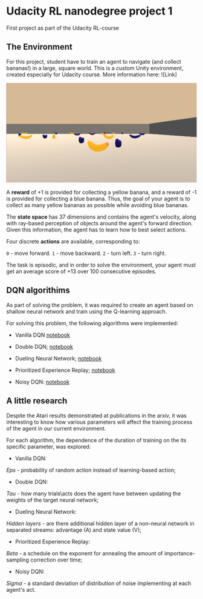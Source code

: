 # Udacity RL nanodegree project 1

First project as part of the Udacity RL-course


## The Environment


For this project, student have to train an agent to navigate (and collect bananas!) in a large, square world. This is a custom Unity environment, created especially for Udacity course. More information here: ![Link]

![Image](https://github.com/alex-f1tor/udacity_rl_project_one/blob/master/imgs/environment_sample.png)

A **reward** of +1 is provided for collecting a yellow banana, and a reward of -1 is provided for collecting a blue banana. Thus, the goal of your agent is to collect as many yellow bananas as possible while avoiding blue bananas.

The **state space** has 37 dimensions and contains the agent's velocity, along with ray-based perception of objects around the agent's forward direction. Given this information, the agent has to learn how to best select actions. 

Four discrete **actions** are available, corresponding to:

`0` - move forward.
`1` - move backward.
`2` - turn left.
`3` - turn right.

The task is episodic, and in order to solve the environment, your agent must get an average score of +13 over 100 consecutive episodes.


## DQN algorithims

As part of solving the problem, it was required to create an agent based on shallow neural network and train using the Q-learning approach.

For solving this problem, the following algorithms were implemented:

* Vanilla DQN [notebook](https://github.com/alex-f1tor/udacity_rl_project_one/blob/master/Vanilla%20DQN/Navigation%20Vanilla-DQN.ipynb)

* Double DQN; [notebook](https://github.com/alex-f1tor/udacity_rl_project_one/blob/master/Double%20DQN/Navigation-DDQN.ipynb)

* Dueling Neural Network;  [notebook](https://github.com/alex-f1tor/udacity_rl_project_one/blob/master/Dueling%20Neural%20Network/Navigation%20Dueling-DQN.ipynb)

* Prioritized Experience Replay; [notebook](https://github.com/alex-f1tor/udacity_rl_project_one/blob/master/Prioritized%20Experience%20Replay/Navigation%20Prioritized%20Experience%20Replay.ipynb)

* Noisy DQN: [notebook](https://github.com/alex-f1tor/udacity_rl_project_one/blob/master/Noisy%20DQN/Navigation-Noisy-DQN.ipynb)


## A little research

Despite the Atari results demonstrated at publications in the arxiv, it was interesting to know how various parameters will affect the training process of the agent in our current environment.

For each algorithm, the dependence of the duration of training on the its specific parameter, was explored:

* Vanilla DQN: 

*Eps* - probability of random action instead of learning-based action;

* Double DQN: 

*Tau* - how many trials\acts does the agent have between updating the weights of the target neural network;

* Dueling Neural Network:

*Hidden layers* - are there additional hidden layer of a non-neural network in separated streams: advantage (A) and state value (V);

* Prioritized Experience Replay:

*Beta* - a schedule on the exponent  for annealing the amount of importance-sampling correction over time;

* Noisy DQN:

*Sigma* - a standard deviation of distribution of noise implementing at each agent's act.
